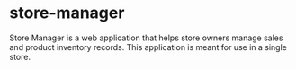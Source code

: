 # store-manager
Store Manager is a web application that helps store owners manage sales and product inventory records. This application is meant for use in a single store.
